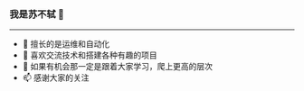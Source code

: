 ### 我是苏不轼 👋
-----------------------------------
- 👀 擅长的是运维和自动化
- 🌱 喜欢交流技术和搭建各种有趣的项目
- 💞 如果有机会那一定是跟着大家学习，爬上更高的层次
- 📫 感谢大家的关注

<!--
**subushi/subushi** is a ✨ _special_ ✨ repository because its `README.md` (this file) appears on your GitHub profile.

Here are some ideas to get you started:

- 🔭 I’m currently working on ...
- 🌱 I’m currently learning ...
- 👯 I’m looking to collaborate on ...
- 🤔 I’m looking for help with ...
- 💬 Ask me about ...
- 📫 How to reach me: ...
- 😄 Pronouns: ...
- ⚡ Fun fact: ...
-->
